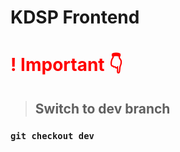 # KDSP Frontend

<h1 style="color:red;"> ! Important 👇</h1>

> ## Switch to dev branch

### ``` git checkout dev ```
